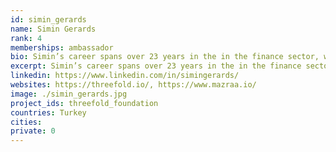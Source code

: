 ```yaml
---
id: simin_gerards
name: Simin Gerards
rank: 4
memberships: ambassador
bio: Simin’s career spans over 23 years in the in the finance sector, working closely with institutional investors in Turkey and globally, specializing on the capital markets business, trading and exchanges. She has taken place in several primary and secondary offerings and placements, organized roadshows and investor conferences and events, and have built, led and supervised sales and research teams at executive positions during her career. Most recently, she has been the CEO of Erste Securities in İstanbul. She is inspired by form and harmony, and finds great outlet in sculpting and designing metal artifacts. For me, the internet is a platform of freedom that facilitates global citizenship, a new stateless economy, possibility of connecting and sharing of all human knowledge and equal opportunities for education. Living in an emerging geography all my life, I experience the significance of this digital freedom every single day, yet I also clearly observe that, its inherent value can only truly prevail through a democratic and borderless distribution of internet access. I believe, Threefold’s technology is the latest and much needed link in this digital evolution, presenting a key to unlocking the potential of a neutral, diverse, fair, internet access for individuals and for creating innovative and smart solutions for its business partners globally. That is why I am a proud supporter of Threefold on this meaningful initiative of bringing about positive change to people’s lives via frontier technology and firmly believe in our ability to do so.
excerpt: Simin’s career spans over 23 years in the in the finance sector.
linkedin: https://www.linkedin.com/in/simingerards/
websites: https://threefold.io/, https://www.mazraa.io/
image: ./simin_gerards.jpg
project_ids: threefold_foundation
countries: Turkey
cities: 
private: 0
---
```

